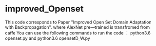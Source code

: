 # improved_Openset
This code corresponds to Paper "Improved Open Set Domain Adaptation with Backpropagation".
where AlexNet pre—trained is transfromed from caffe
You can use the following commands to run the code ：
python3.6 openset.py and python3.6 opensetD_W.py

